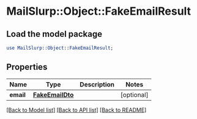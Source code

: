 # MailSlurp::Object::FakeEmailResult

## Load the model package
```perl
use MailSlurp::Object::FakeEmailResult;
```

## Properties
Name | Type | Description | Notes
------------ | ------------- | ------------- | -------------
**email** | [**FakeEmailDto**](FakeEmailDto) |  | [optional] 

[[Back to Model list]](../README#documentation-for-models) [[Back to API list]](../README#documentation-for-api-endpoints) [[Back to README]](../README)


